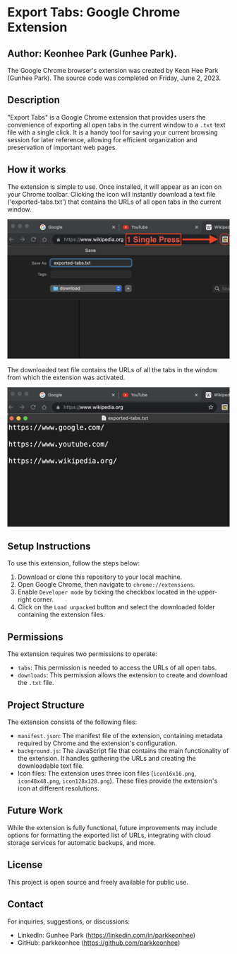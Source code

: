 # Export Tabs: Google Chrome Extension

## Author: Keonhee Park (Gunhee Park).

The Google Chrome browser's extension was created by Keon Hee Park (Gunhee Park).
The source code was completed on Friday, June 2, 2023.

## Description

"Export Tabs" is a Google Chrome extension that provides users the convenience of exporting all open tabs in the current window to a `.txt` text file with a single click. It is a handy tool for saving your current browsing session for later reference, allowing for efficient organization and preservation of important web pages.

## How it works

The extension is simple to use. Once installed, it will appear as an icon on your Chrome toolbar. Clicking the icon will instantly download a text file ('exported-tabs.txt') that contains the URLs of all open tabs in the current window.

![Screenshot of the extension in use](demo-screenshots/Step-1-Export-Tabs-Demo.jpg "Using the 'Export Tabs' extension")

The downloaded text file contains the URLs of all the tabs in the window from which the extension was activated.

![Screenshot of the exported file](demo-screenshots/Step-2-Export-Tabs-Output.jpg "Exported 'exported-tabs.txt' file")

## Setup Instructions

To use this extension, follow the steps below:

1. Download or clone this repository to your local machine.
2. Open Google Chrome, then navigate to `chrome://extensions`.
3. Enable `Developer mode` by ticking the checkbox located in the upper-right corner.
4. Click on the `Load unpacked` button and select the downloaded folder containing the extension files.

## Permissions

The extension requires two permissions to operate:

- `tabs`: This permission is needed to access the URLs of all open tabs.
- `downloads`: This permission allows the extension to create and download the `.txt` file.

## Project Structure

The extension consists of the following files:

- `manifest.json`: The manifest file of the extension, containing metadata required by Chrome and the extension's configuration.
- `background.js`: The JavaScript file that contains the main functionality of the extension. It handles gathering the URLs and creating the downloadable text file.
- Icon files: The extension uses three icon files (`icon16x16.png`, `icon48x48.png`, `icon128x128.png`). These files provide the extension's icon at different resolutions.

## Future Work

While the extension is fully functional, future improvements may include options for formatting the exported list of URLs, integrating with cloud storage services for automatic backups, and more.

## License

This project is open source and freely available for public use. 

## Contact

For inquiries, suggestions, or discussions:

- LinkedIn: Gunhee Park (https://linkedin.com/in/parkkeonhee)
- GitHub: parkkeonhee (https://github.com/parkkeonhee)
